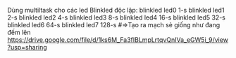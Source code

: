 Dùng multiltask cho các led Blinkled độc lập:
blinkled led0 1-s
blinkled led1 2-s
blinkled led2 4-s
blinkled led3 8-s
blinkled led4 16-s
blinkled led5 32-s
blinkled led6 64-s
blinkled led7 128-s
#=>Tạo ra mạch sẻ giống như đang đếm lên
https://drive.google.com/file/d/1ks6M_Fa3fIBLmpLrtqvQnIVa_eGW5i_9/view?usp=sharing

